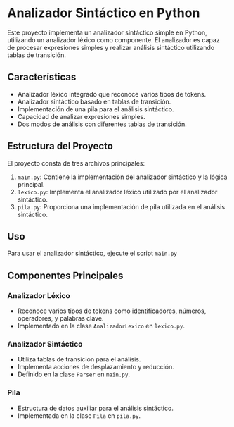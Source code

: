 # Analizador Sintáctico en Python

Este proyecto implementa un analizador sintáctico simple en Python, utilizando un analizador léxico como componente. El analizador es capaz de procesar expresiones simples y realizar análisis sintáctico utilizando tablas de transición.

## Características

- Analizador léxico integrado que reconoce varios tipos de tokens.
- Analizador sintáctico basado en tablas de transición.
- Implementación de una pila para el análisis sintáctico.
- Capacidad de analizar expresiones simples.
- Dos modos de análisis con diferentes tablas de transición.

## Estructura del Proyecto

El proyecto consta de tres archivos principales:

1. `main.py`: Contiene la implementación del analizador sintáctico y la lógica principal.
2. `lexico.py`: Implementa el analizador léxico utilizado por el analizador sintáctico.
3. `pila.py`: Proporciona una implementación de pila utilizada en el análisis sintáctico.

## Uso

Para usar el analizador sintáctico, ejecute el script `main.py`

## Componentes Principales

### Analizador Léxico

- Reconoce varios tipos de tokens como identificadores, números, operadores, y palabras clave.
- Implementado en la clase `AnalizadorLexico` en `lexico.py`.

### Analizador Sintáctico

- Utiliza tablas de transición para el análisis.
- Implementa acciones de desplazamiento y reducción.
- Definido en la clase `Parser` en `main.py`.

### Pila

- Estructura de datos auxiliar para el análisis sintáctico.
- Implementada en la clase `Pila` en `pila.py`.
